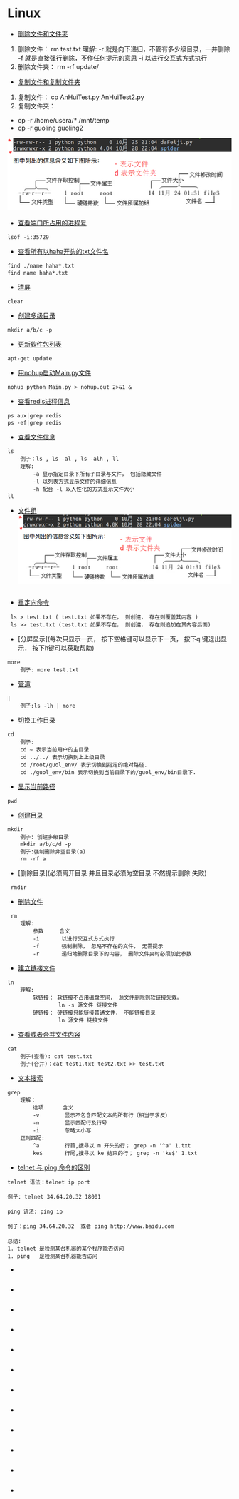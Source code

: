 # Linux
- [删除文件和文件夹]()

1. 删除文件：
rm test.txt
 理解:
    -r 就是向下递归，不管有多少级目录，一并删除
    -f 就是直接强行删除，不作任何提示的意思
    -i 以进行交互式方式执行
2. 删除文件夹：
rm -rf update/

- [复制文件和复制文件夹]()
1. 复制文件：
cp AnHuiTest.py  AnHuiTest2.py
2. 复制文件夹：
-  cp -r /home/usera/* /mnt/temp
-  cp -r guoling guoling2

![](images/文件组.png)
- [查看端口所占用的进程号]()
```
lsof -i:35729
```
- [查看所有以haha开头的txt文件名]()
```
find ./name haha*.txt
find name haha*.txt
```
- [清屏]()
```
clear
```
- [创建多级目录]()
```
mkdir a/b/c -p
```
- [更新软件包列表]()
```
apt-get update
```
- [用nohup启动Main.py文件](让其在后台运行)
```
nohup python Main.py > nohup.out 2>&1 &
```
- [查看redis进程信息]()
```
ps aux|grep redis
ps -ef|grep redis
```
- [查看⽂件信息]()
```
ls
    例子：ls , ls -al , ls -alh , ll
    理解:
        -a 显示指定⽬录下所有⼦⽬录与⽂件， 包括隐藏⽂件
        -l 以列表⽅式显示⽂件的详细信息
        -h 配合 -l 以⼈性化的⽅式显示⽂件⼤⼩
ll
```
- [文件组]()
![](images\文件组.png)

```

```
- [重定向命令]()
```
 ls > test.txt ( test.txt 如果不存在， 则创建， 存在则覆盖其内容 )
 ls >> test.txt (test.txt 如果不存在， 则创建， 存在则追加在其内容后面)
```
- [分屏显示](每次只显示⼀⻚， 按下空格键可以显示下⼀⻚， 按下q
键退出显示， 按下h键可以获取帮助)
```
more
    例子: more test.txt
```
- [管道](⼀个命令的输出可以通过管道做为另⼀个命令的输⼊)
```
|
    例子:ls -lh | more
```
- [切换⼯作⽬录]()
```
cd
    例子:
    cd ~ 表示当前⽤户的主⽬录
    cd ../../ 表示切换到上上级目录
    cd /root/guol_env/ 表示切换到指定的绝对路径.
    cd ./guol_env/bin 表示切换到当前目录下的/guol_env/bin目录下.
```
- [显示当前路径]()
```
pwd
```
- [创建⽬录]()
```
mkdir
    例子: 创建多级目录
    mkdir a/b/c/d -p
    例子:强制删除非空目录(a)
    rm -rf a
```
- [删除⽬录](必须离开⽬录 并且⽬录必须为空⽬录 不然提示删除
失败)
```
 rmdir
```
- [删除⽂件]()
```
 rm
    理解:
        参数     含义
        -i       以进⾏交互式⽅式执⾏
        -f       强制删除， 忽略不存在的⽂件， ⽆需提示
        -r       递归地删除⽬录下的内容， 删除⽂件夹时必须加此参数
```
- [建⽴链接⽂件]()
```
ln
    理解:
        软链接： 软链接不占⽤磁盘空间， 源⽂件删除则软链接失效。
                ln -s 源⽂件 链接⽂件
        硬链接： 硬链接只能链接普通⽂件， 不能链接⽬录
                ln 源⽂件 链接⽂件
```
- [查看或者合并⽂件内容]()
```
cat
    例子(查看): cat test.txt
    例子(合并)：cat test1.txt test2.txt >> test.txt

```
- [⽂本搜索]()
```
grep
    理解：
        选项      含义
        -v        显示不包含匹配⽂本的所有⾏（相当于求反）
        -n        显示匹配⾏及⾏号
        -i        忽略⼤⼩写
    正则匹配:
        ^a        ⾏⾸,搜寻以 m 开头的⾏； grep -n '^a' 1.txt
        ke$       ⾏尾,搜寻以 ke 结束的⾏； grep -n 'ke$' 1.txt
```

- [telnet 与 ping 命令的区别]()
```
telnet 语法：telnet ip port

例子: telnet 34.64.20.32 18001

ping 语法: ping ip

例子：ping 34.64.20.32  或者 ping http://www.baidu.com

总结:
1. telnet 是检测某台机器的某个程序能否访问
1. ping   是检测某台机器能否访问
```
- []()
```
```
- []()
```
```
- []()
```
```
- []()
```
```
- []()
```
```
- []()
```
```
- []()
```
```
- []()
```
```
- []()
```
```
- []()
```
```
- []()
```
```
- []()
```
```
